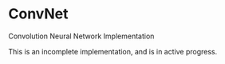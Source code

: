 # ConvNet
Convolution Neural Network Implementation

This is an incomplete implementation, and is in active progress.
